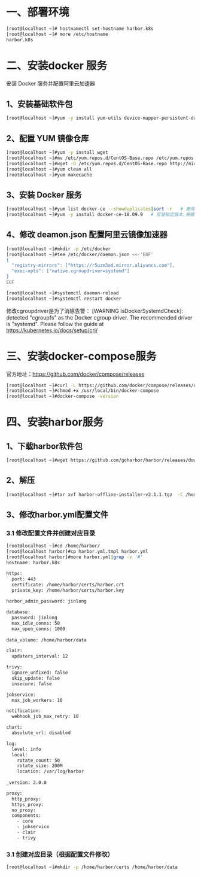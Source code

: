 # 一、部署环境
```bash
[root@localhost ~]# hostnamectl set-hostname harbor.k8s
[root@localhost ~]# more /etc/hostname             
harbor.k8s
```
# 二、安装docker 服务


安装 Docker 服务并配置阿里云加速器

## 1、安装基础软件包

```bash
[root@localhost ~]#yum -y install yum-utils device-mapper-persistent-data lvm2 
```

## 2、配置 YUM 镜像仓库
```bash
[root@localhost ~]#yum -y install wget
[root@localhost ~]#mv /etc/yum.repos.d/CentOS-Base.repo /etc/yum.repos.d/CentOS-Base.repo.bak
[root@localhost ~]#wget -O /etc/yum.repos.d/CentOS-Base.repo http://mirrors.aliyun.com/repo/Centos-7.repo
[root@localhost ~]#yum clean all
[root@localhost ~]#yum makecache
```

## 3、安装 Docker 服务
```bash
[root@localhost ~]#yum list docker-ce --showduplicates|sort -r   # 查询docker版本
[root@localhost ~]#yum -y install docker-ce-18.09.9   # 安装指定版本,根据生产环境自行选择
```

## 4、修改 deamon.json 配置阿里云镜像加速器
```bash
[root@localhost ~]#mkdir -p /etc/docker
[root@localhost ~]#tee /etc/docker/daemon.json <<-'EOF'
{
  "registry-mirrors": ["https://r5uzm3ad.mirror.aliyuncs.com"],
  "exec-opts": ["native.cgroupdriver=systemd"]
}
EOF

[root@localhost ~]#systemctl daemon-reload
[root@localhost ~]#systemctl restart docker
```
修改cgroupdriver是为了消除告警： [WARNING IsDockerSystemdCheck]: detected "cgroupfs" as the Docker cgroup driver. The recommended driver is "systemd". Please follow the guide at https://kubernetes.io/docs/setup/cri/


# 三、安装docker-compose服务
官方地址：https://github.com/docker/compose/releases

```bash
[root@localhost ~]#curl -L https://github.com/docker/compose/releases/download/1.27.4/docker-compose-`uname -s`-`uname -m` -o /usr/local/bin/docker-compose
[root@localhost ~]#chmod +x /usr/local/bin/docker-compose
[root@localhost ~]#docker-compose -version
```

# 四、安装harbor服务

## 1、下载harbor软件包
```bash
[root@localhost ~]#wget https://github.com/goharbor/harbor/releases/download/v2.1.1/harbor-offline-installer-v2.1.1.tgz
```
## 2、解压
```bash
[root@localhost ~]#tar xvf harbor-offline-installer-v2.1.1.tgz  -C /home/ && cd /home/harbor/
```

## 3、修改harbor.yml配置文件

### 3.1 修改配置文件并创建对应目录
```bash
[root@localhost ~]#cd /home/harbor/
[root@localhost harbor]#cp harbor.yml.tmpl harbor.yml
[root@localhost harbor]#more harbor.yml|grep -v '#' 
hostname: harbor.k8s

https:
  port: 443
  certificate: /home/harbor/certs/harbor.crt
  private_key: /home/harbor/certs/harbor.key
  
harbor_admin_password: jinlong

database:
  password: jinlong
  max_idle_conns: 50
  max_open_conns: 1000
  
data_volume: /home/harbor/data

clair:
  updaters_interval: 12

trivy:
  ignore_unfixed: false
  skip_update: false
  insecure: false

jobservice:
  max_job_workers: 10

notification:
  webhook_job_max_retry: 10

chart:
  absolute_url: disabled

log:
  level: info
  local:
    rotate_count: 50
    rotate_size: 200M
    location: /var/log/harbor
	
_version: 2.0.0

proxy:
  http_proxy:
  https_proxy:
  no_proxy:
  components:
    - core
    - jobservice
    - clair
    - trivy
```
### 3.1 创建对应目录（根据配置文件修改）
```bash
[root@localhost ~]#mkdir -p /home/harbor/certs /home/harbor/data
```

